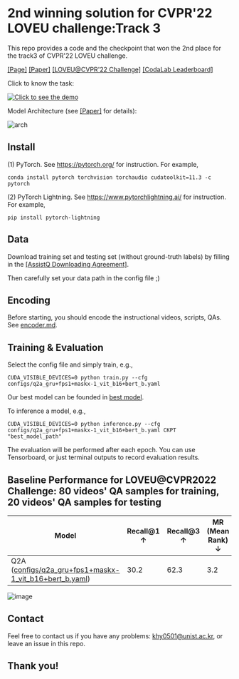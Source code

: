 # 2nd winning solution for CVPR'22 LOVEU challenge:Track 3

This repo provides a code and the checkpoint that won the 2nd place for the track3 of CVPR'22 LOVEU challenge.

[[Page]](https://showlab.github.io/assistq/)  [[Paper]](https://arxiv.org/abs/2203.04203)   [[LOVEU@CVPR'22 Challenge]](https://sites.google.com/view/loveucvpr22/track-3?authuser=0) [[CodaLab Leaderboard]](https://codalab.lisn.upsaclay.fr/competitions/4642#results)

Click to know the task:

[![Click to see the demo](https://img.youtube.com/vi/3v8ceel9Mos/0.jpg)](https://www.youtube.com/watch?v=3v8ceel9Mos)

Model Architecture (see [[Paper]](https://arxiv.org/abs/2203.04203) for details):

![arch](https://github.com/jaykim9870/CVPR-22_LOVEU_unipyler/model_architecture.png)


## Install
(1) PyTorch. See https://pytorch.org/ for instruction. For example,
```
conda install pytorch torchvision torchaudio cudatoolkit=11.3 -c pytorch
```
(2) PyTorch Lightning. See https://www.pytorchlightning.ai/ for instruction. For example,
```
pip install pytorch-lightning
```

## Data

Download training set and testing set (without ground-truth labels) by filling in the [[AssistQ Downloading Agreement]](https://forms.gle/h9A8GxHksWJfPByf7).

Then carefully set your data path in the config file ;)

## Encoding

Before starting, you should encode the instructional videos, scripts, QAs. See [encoder.md](https://github.com/showlab/Q2A/blob/master/encoder/README.md).

## Training & Evaluation

Select the config file and simply train, e.g.,

```
CUDA_VISIBLE_DEVICES=0 python train.py --cfg configs/q2a_gru+fps1+maskx-1_vit_b16+bert_b.yaml
```

Our best model can be founded in [best model]().

To inference a model, e.g.,

```
CUDA_VISIBLE_DEVICES=0 python inference.py --cfg configs/q2a_gru+fps1+maskx-1_vit_b16+bert_b.yaml CKPT "best_model_path"
```


The evaluation will be performed after each epoch. You can use Tensorboard, or just terminal outputs to record evaluation results.

## Baseline Performance for LOVEU@CVPR2022 Challenge: 80 videos' QA samples for training, 20 videos' QA samples for testing

|  Model   | Recall@1 ↑ | Recall@3 ↑ | MR (Mean Rank) ↓ | MRR (Mean Reciprocal Rank) ↑ |
|  ----  |  ----  |  ----  |  ----  |  ----  |
| Q2A ([configs/q2a_gru+fps1+maskx-1_vit_b16+bert_b.yaml](configs/q2a_gru+fps1+maskx-1_vit_b16+bert_b.yaml)) | 30.2 | 62.3 | 3.2 | 3.2 |

![image](https://user-images.githubusercontent.com/20626415/166685483-7c39c6e3-8d3d-43a2-a431-58bdcf67cc16.png)

## Contact

Feel free to contact us if you have any problems: khy0501@unist.ac.kr, or leave an issue in this repo.


## Thank you!